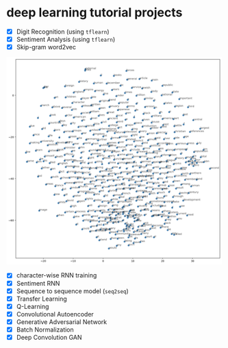 # deep learning tutorial projects

- [x] Digit Recognition (using `tflearn`)
- [x] Sentiment Analysis (using `tflearn`)
- [x] Skip-gram word2vec

![word2vec](https://github.com/ZhangShiqiu1993/deep_learning/blob/master/learnDL/embeddings/word2vec.png?raw=true)

- [x] character-wise RNN training
- [x] Sentiment RNN
- [x] Sequence to sequence model (`seq2seq`)
- [x] Transfer Learning
- [x] Q-Learning
- [x] Convolutional Autoencoder
- [x] Generative Adversarial Network
- [x] Batch Normalization
- [x] Deep Convolution GAN